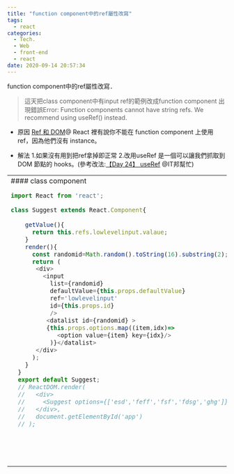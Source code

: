 ```yaml
---
title: "function component中的ref屬性改寫"
tags:
  - react
categories:
  - Tech.
  - Web
  - front-end
  - react
date: 2020-09-14 20:57:34
---
```


function component中的ref屬性改寫．

<!--more-->



> 這天把class component中有input ref的範例改成function component
出現錯誤Error: Function components cannot have string refs. We recommend using useRef() instead.

- 原因
[Ref 和 DOM](https://zh-hant.reactjs.org/docs/refs-and-the-dom.html "Ref 和 DOM")@ React 裡有說你不能在 function component 上使用 ref，因為他們沒有 instance。

- 解法
	1.如果沒有用到把ref拿掉即正常
	2.改用useRef 是一個可以讓我們抓取到 DOM 節點的 hooks。(參考改法:[【Day 24】 useRef](https://ithelp.ithome.com.tw/articles/10221937?sc=rss.iron "【Day 24】 useRef") @IT邦幫忙)





<table><tr><td valign="top" width="30%" height="100%">
#### class component

```javascript
import React from 'react';

class Suggest extends React.Component{
  
    getValue(){
      return this.refs.lowlevelinput.valaue;
    }
    render(){
      const randomid=Math.random().toString(16).substring(2);
      return (
       <div>
         <input 
           list={randomid}
           defaultValue={this.props.defaultValue}
           ref='lowlevelinput'
           id={this.props.id}
           />  
          <datalist id={randomid} >
          {this.props.options.map((item,idx)=>
             <option value={item} key={idx}/>
           )}</datalist>
       </div>
      );
    }
  }
  export default Suggest;
  // ReactDOM.render(
  //   <div>
  //     <Suggest options={['esd','feff','fsf','fdsg','ghg']}/>
  //   </div>,
  //   document.getElementById('app')
  // );
```

<!-- recent_releases starts -->
</td><td valign="top" width="30%">
#### function component

```javascript
import React , { useRef }from 'react';

//class Suggest extends React.Component{
  const SuggestOpt=(props)=>{
    // getValue(){
    //   return this.refs.lowlevelinput.valaue;
    // }
   // render(){
    const handleClick = () => {
      inputRef.current.focus(); //滑鼠會跳到input的欄位
    }
    const inputRef = useRef(null);
      const randomid=Math.random().toString(16).substring(2);
      return (
       <div>
         <input 
           list={randomid}
           defaultValue={props.defaultValue}
           ref={inputRef}
           id={props.id}
           />  
          <datalist id={randomid} >
          {props.options.map((item,idx)=>
             <option value={item} key={idx}/>
           )}</datalist>
           <button onClick={handleClick}>click me</button>
       </div>
      );
  //  }
  }
  
export default SuggestOpt;
//1.class Suggest extends React.Component{
//改成const SuggestOpt=(props)=>{
//2.拿掉render(){}
//3.改寫ref
```

</td></tr></table>

